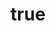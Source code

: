 ---
title: {
    'ru': 'Заклинатель метели',
    'en': 'Blizzard enchanter',
}
# dateStart: 2020
dateEnd: 2023
images: ['заклинатель_метели.jpg']
extra: {
	'ru': 'картон, акрил, сухая пастель',
	'en': 'cardboard, acrylic paint, dry pastel',
}
size: '30×30 cm'
# size: '29.7 x 42 cm'
# display: false
# text: ''
order: 1
---